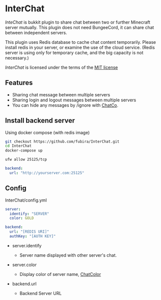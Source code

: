 # InterChat

*InteChat* is bukkit plugin to share chat between two or further Minecraft server mutually. This plugin does not need BungeeCord, it can share chat between independent servers.

This plugin uses Redis database to cache chat content temporarily.
Please install redis in your server, or examine the use of the cloud service.
(Redis server is using only for temporary cache, and the big capacity is not necessary.)

*InterChat* is licensed under the terms of the [MIT license](LICENSE.txt)

## Features

- Sharing chat message between multiple servers
- Sharing login and logout messages between multiple servers
- You can hide any messages by /ignore with [ChatCo](https://www.spigotmc.org/resources/chatco.38986/).

## Install backend server

Using docker compose (with redis image)

``` sh
git checkout https://github.com/fubira/InterChat.git
cd InterChat
docker-compose up
```

``` sh
ufw allow 25125/tcp
```

``` yaml
backend:
  url: "http://yourserver.com:25125"
```


## Config

InterChat/config.yml

``` yaml
server:
  identify: "SERVER"
  color: GOLD

backend:
  url: "[REDIS URI]"
  authKey: "[AUTH KEY]"
```

- server.identify
  - Server name displayed with other server's chat.

- server.color
  - Display color of server name, [ChatColor](https://hub.spigotmc.org/javadocs/bukkit/org/bukkit/ChatColor.html)

- backend.url
  - Backend Server URL
